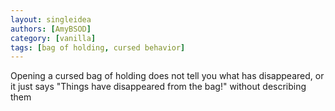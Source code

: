 ```yaml
---
layout: singleidea
authors: [AmyBSOD]
category: [vanilla]
tags: [bag of holding, cursed behavior]
---
```

Opening a cursed bag of holding does not tell you what has disappeared, or it just says "Things have disappeared from the bag!" without describing them
